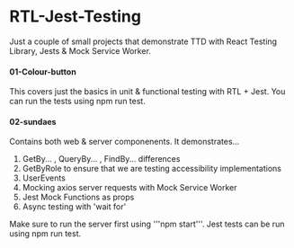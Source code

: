 # RTL-Jest-Testing

Just a couple of small projects that demonstrate TTD with React Testing Library, Jests & Mock Service Worker.

#### 01-Colour-button

This covers just the basics in unit & functional testing with RTL + Jest.
You can run the tests using npm run test.

#### 02-sundaes

Contains both web & server componenents. It demonstrates...

1. GetBy... , QueryBy... , FindBy... differences
2. GetByRole to ensure that we are testing accessibility implementations
3. UserEvents
4. Mocking axios server requests with Mock Service Worker
5. Jest Mock Functions as props
6. Async testing with 'wait for'

Make sure to run the server first using '''npm start'''.
Jest tests can be run using npm run test.
